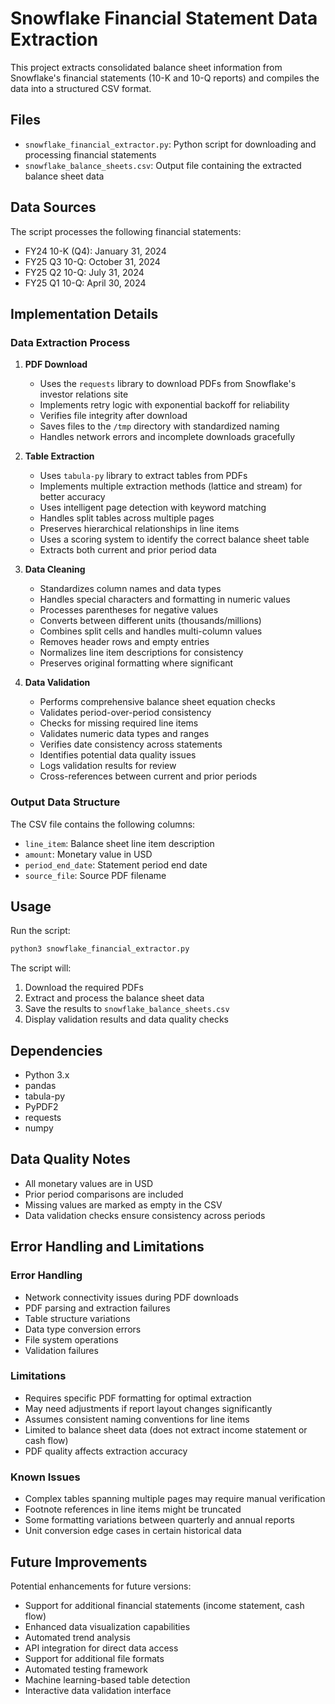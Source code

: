 # Snowflake Financial Statement Data Extraction

This project extracts consolidated balance sheet information from Snowflake's financial statements (10-K and 10-Q reports) and compiles the data into a structured CSV format.

## Files

- `snowflake_financial_extractor.py`: Python script for downloading and processing financial statements
- `snowflake_balance_sheets.csv`: Output file containing the extracted balance sheet data

## Data Sources

The script processes the following financial statements:
- FY24 10-K (Q4): January 31, 2024
- FY25 Q3 10-Q: October 31, 2024
- FY25 Q2 10-Q: July 31, 2024
- FY25 Q1 10-Q: April 30, 2024

## Implementation Details

### Data Extraction Process

1. **PDF Download**
   - Uses the `requests` library to download PDFs from Snowflake's investor relations site
   - Implements retry logic with exponential backoff for reliability
   - Verifies file integrity after download
   - Saves files to the `/tmp` directory with standardized naming
   - Handles network errors and incomplete downloads gracefully

2. **Table Extraction**
   - Uses `tabula-py` library to extract tables from PDFs
   - Implements multiple extraction methods (lattice and stream) for better accuracy
   - Uses intelligent page detection with keyword matching
   - Handles split tables across multiple pages
   - Preserves hierarchical relationships in line items
   - Uses a scoring system to identify the correct balance sheet table
   - Extracts both current and prior period data

3. **Data Cleaning**
   - Standardizes column names and data types
   - Handles special characters and formatting in numeric values
   - Processes parentheses for negative values
   - Converts between different units (thousands/millions)
   - Combines split cells and handles multi-column values
   - Removes header rows and empty entries
   - Normalizes line item descriptions for consistency
   - Preserves original formatting where significant

4. **Data Validation**
   - Performs comprehensive balance sheet equation checks
   - Validates period-over-period consistency
   - Checks for missing required line items
   - Validates numeric data types and ranges
   - Verifies date consistency across statements
   - Identifies potential data quality issues
   - Logs validation results for review
   - Cross-references between current and prior periods

### Output Data Structure

The CSV file contains the following columns:
- `line_item`: Balance sheet line item description
- `amount`: Monetary value in USD
- `period_end_date`: Statement period end date
- `source_file`: Source PDF filename

## Usage

Run the script:
```bash
python3 snowflake_financial_extractor.py
```

The script will:
1. Download the required PDFs
2. Extract and process the balance sheet data
3. Save the results to `snowflake_balance_sheets.csv`
4. Display validation results and data quality checks

## Dependencies

- Python 3.x
- pandas
- tabula-py
- PyPDF2
- requests
- numpy

## Data Quality Notes

- All monetary values are in USD
- Prior period comparisons are included
- Missing values are marked as empty in the CSV
- Data validation checks ensure consistency across periods

## Error Handling and Limitations

### Error Handling
- Network connectivity issues during PDF downloads
- PDF parsing and extraction failures
- Table structure variations
- Data type conversion errors
- File system operations
- Validation failures

### Limitations
- Requires specific PDF formatting for optimal extraction
- May need adjustments if report layout changes significantly
- Assumes consistent naming conventions for line items
- Limited to balance sheet data (does not extract income statement or cash flow)
- PDF quality affects extraction accuracy

### Known Issues
- Complex tables spanning multiple pages may require manual verification
- Footnote references in line items might be truncated
- Some formatting variations between quarterly and annual reports
- Unit conversion edge cases in certain historical data

## Future Improvements

Potential enhancements for future versions:
- Support for additional financial statements (income statement, cash flow)
- Enhanced data visualization capabilities
- Automated trend analysis
- API integration for direct data access
- Support for additional file formats
- Automated testing framework
- Machine learning-based table detection
- Interactive data validation interface